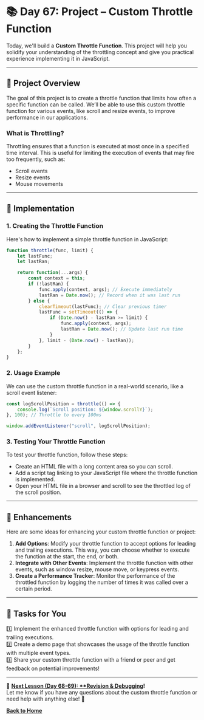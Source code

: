 # **📚 Day 67: Project – Custom Throttle Function**  

Today, we'll build a **Custom Throttle Function**. This project will help you solidify your understanding of the throttling concept and give you practical experience implementing it in JavaScript.

---

## **🔹 Project Overview**  

The goal of this project is to create a throttle function that limits how often a specific function can be called. We’ll be able to use this custom throttle function for various events, like scroll and resize events, to improve performance in our applications.

### **What is Throttling?**  
Throttling ensures that a function is executed at most once in a specified time interval. This is useful for limiting the execution of events that may fire too frequently, such as:
- Scroll events
- Resize events
- Mouse movements

---

## **🔹 Implementation**  

### **1. Creating the Throttle Function**  
Here's how to implement a simple throttle function in JavaScript:

```js
function throttle(func, limit) {
    let lastFunc;
    let lastRan;

    return function(...args) {
        const context = this;
        if (!lastRan) {
            func.apply(context, args); // Execute immediately
            lastRan = Date.now(); // Record when it was last run
        } else {
            clearTimeout(lastFunc); // Clear previous timer
            lastFunc = setTimeout(() => {
                if (Date.now() - lastRan >= limit) {
                    func.apply(context, args);
                    lastRan = Date.now(); // Update last run time
                }
            }, limit - (Date.now() - lastRan));
        }
    };
}
```

### **2. Usage Example**  
We can use the custom throttle function in a real-world scenario, like a scroll event listener:

```js
const logScrollPosition = throttle(() => {
    console.log(`Scroll position: ${window.scrollY}`);
}, 100); // Throttle to every 100ms

window.addEventListener("scroll", logScrollPosition);
```

### **3. Testing Your Throttle Function**  
To test your throttle function, follow these steps:
- Create an HTML file with a long content area so you can scroll.
- Add a script tag linking to your JavaScript file where the throttle function is implemented.
- Open your HTML file in a browser and scroll to see the throttled log of the scroll position.

---

## **🔹 Enhancements**  
Here are some ideas for enhancing your custom throttle function or project:
1. **Add Options**: Modify your throttle function to accept options for leading and trailing executions. This way, you can choose whether to execute the function at the start, the end, or both.
2. **Integrate with Other Events**: Implement the throttle function with other events, such as window resize, mouse move, or keypress events.
3. **Create a Performance Tracker**: Monitor the performance of the throttled function by logging the number of times it was called over a certain period.

---

## **📝 Tasks for You**  
1️⃣ Implement the enhanced throttle function with options for leading and trailing executions.  
2️⃣ Create a demo page that showcases the usage of the throttle function with multiple event types.  
3️⃣ Share your custom throttle function with a friend or peer and get feedback on potential improvements!

---

🎯 **[Next Lesson (Day 68-69): **Revision & Debugging](../day_68-69/README.md)!**  
Let me know if you have any questions about the custom throttle function or need help with anything else! 🚀

[**Back to Home**](../../../README.md)